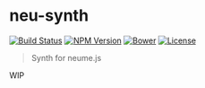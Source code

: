 # neu-synth
[![Build Status](http://img.shields.io/travis/mohayonao/neu-synth.svg?style=flat-square)](https://travis-ci.org/mohayonao/neu-synth)
[![NPM Version](http://img.shields.io/npm/v/neu-synth.svg?style=flat-square)](https://www.npmjs.org/package/neu-synth)
[![Bower](http://img.shields.io/bower/v/neu-synth.svg?style=flat-square)](http://bower.io/search/?q=neu-synth)
[![License](http://img.shields.io/badge/license-MIT-brightgreen.svg?style=flat-square)](http://mohayonao.mit-license.org/)

> Synth for neume.js

WIP
